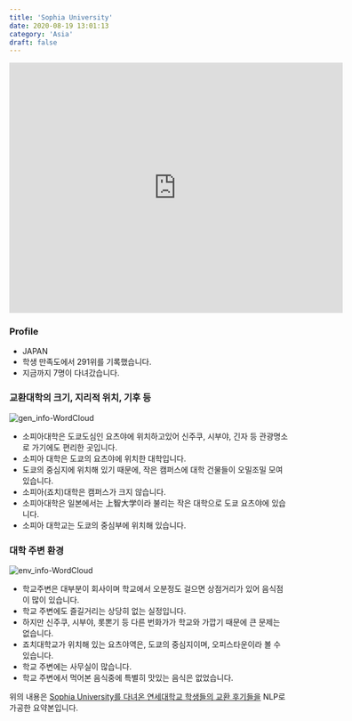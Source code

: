 ```yaml
---
title: 'Sophia University'
date: 2020-08-19 13:01:13
category: 'Asia'
draft: false
---
```


<iframe
width="600"
height="450"
frameborder="0" style="border:0"
src="https://www.google.com/maps/embed/v1/place?key=AIzaSyC9e1AME-pVmWC4hBpFdu5S4dKzyepa3HQ&q=Sophia+University&center=35.6835627,139.7325889&zoom=14" allowfullscreen>
</iframe>

### Profile

* JAPAN
* 학생 만족도에서 291위를 기록했습니다.
* 지금까지 7명이 다녀갔습니다. 

### 교환대학의 크기, 지리적 위치, 기후 등

![gen_info-WordCloud](../univ_wordclouds_okt/gen_info/JP000026_gen_info_okt.png)

* 소피아대학은 도쿄도심인 요츠야에 위치하고있어 신주쿠, 시부야, 긴자 등 관광명소로 가기에도 편리한 곳입니다.
* 소피아 대학은 도쿄의 요츠야에 위치한 대학입니다.
* 도쿄의 중심지에 위치해 있기 때문에, 작은 캠퍼스에 대학 건물들이 오밀조밀 모여 있습니다.
* 소피아(죠치)대학은 캠퍼스가 크지 않습니다.
* 소피아대학은 일본에서는 上智大&#23398;이라 불리는 작은 대학으로 도쿄 요츠야에 있습니다.
* 소피아 대학교는 도쿄의 중심부에 위치해 있습니다.


### 대학 주변 환경

![env_info-WordCloud](../univ_wordclouds_okt/env_info/JP000026_env_info_okt.png)

* 학교주변은 대부분이 회사이며 학교에서 오분정도 걸으면 상점거리가 있어 음식점이 많이 있습니다.
* 학교 주변에도 즐길거리는 상당히 없는 실정입니다.
* 하지만 신주쿠, 시부야, 롯뽄기 등 다른 번화가가 학교와 가깝기 때문에 큰 문제는 없습니다.
* 죠치대학교가 위치해 있는 요츠야역은, 도쿄의 중심지이며, 오피스타운이라 볼 수 있습니다.
* 학교 주변에는 사무실이 많습니다.
* 학교 주변에서 먹어본 음식중에 특별히 맛있는 음식은 없었습니다.


위의 내용은 [Sophia University를 다녀온 연세대학교 학생들의 교환 후기들을](http://oia.yonsei.ac.kr/partner/expReport.asp?ucode=JP000026&bgbn=A) NLP로 가공한 요약본입니다. 
